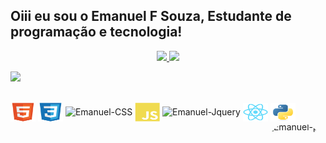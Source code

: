 ## Oiii eu sou o Emanuel F Souza, Estudante de programação e tecnologia!
<div align="center">
  <a href="https://github.com/nelzinho1">
  <img height="180em" src="https://github-readme-stats.vercel.app/api?username=nelzinho1&show_icons=true&theme=dark&include_all_commits=true&count_private=true"/>
  <img height="180em" src="https://github-readme-stats.vercel.app/api/top-langs/?username=nelzinho1&layout=compact&langs_count=7&theme=dark"/>
</div>

  <a href="https://www.linkedin.com/in/emanuel-fernandes-souza-685b75186/" target="_blank"><img src="https://img.shields.io/badge/-LinkedIn-%230077B5?style=for-the-badge&logo=linkedin&logoColor=white" target="_blank"></a> 
 
  <div style="display: inline_block"><br>
     <img align="center" alt="Emanuel-HTML" height="30" width="40" src="https://raw.githubusercontent.com/devicons/devicon/master/icons/html5/html5-original.svg">
    <img align="center" alt="Emanuel-CSS" height="30" width="40" src="https://raw.githubusercontent.com/devicons/devicon/master/icons/css3/css3-original.svg">
   <img align="center" alt="Emanuel-CSS" height="40" width="50" src="https://cdn.jsdelivr.net/gh/devicons/devicon/icons/php/php-plain.svg" />
  <img align="center" alt="Emanuel-Js" height="30" width="40" src="https://raw.githubusercontent.com/devicons/devicon/master/icons/javascript/javascript-plain.svg">
  <img align="center" alt="Emanuel-Jquery" height="30" width="40" src="https://cdn.jsdelivr.net/gh/devicons/devicon/icons/jquery/jquery-original.svg" />
  <img align="center" alt="Emanuel-React" height="30" width="40" src="https://raw.githubusercontent.com/devicons/devicon/master/icons/react/react-original.svg">
  <img align="center" alt="Emanuel-Python" height="30" width="40" src="https://raw.githubusercontent.com/devicons/devicon/master/icons/python/python-original.svg">
  <img align="right" alt="Emanuel-pic" height="150" style="border-radius:50px;" src="https://media.tenor.com/Ua4KfhoKV_QAAAAC/baby-yoda.gif">
</div>
  
 
